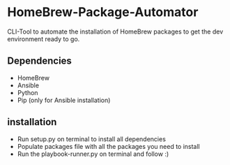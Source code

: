 # HomeBrew-Package-Automator
CLI-Tool to automate the installation of HomeBrew packages to get the dev environment ready to go.

## Dependencies
* HomeBrew
* Ansible
* Python
* Pip (only for Ansible installation)

## installation
* Run setup.py on terminal to install all dependencies
* Populate packages file with all the packages you need to install
* Run the playbook-runner.py on terminal and follow :)
